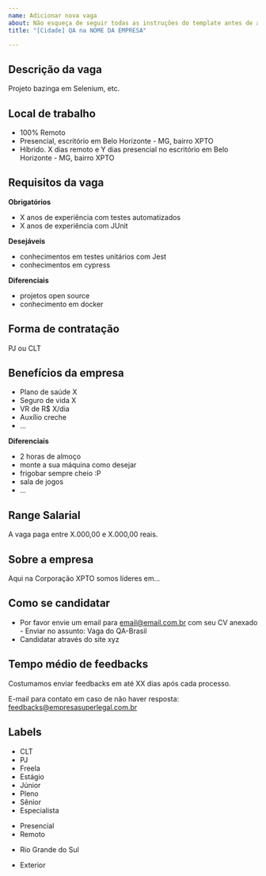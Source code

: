 ```yaml
---
name: Adicionar nova vaga
about: Não esqueça de seguir todas as instruções do template antes de abrir a vaga.
title: "[Cidade] QA na NOME DA EMPRESA"

---
```


<!-- IMPORTANTE:
1. Só poste vaga de QA.
2. Utilize o template abaixo como guia, sem apagar as seções e apenas alterando as informações de dentro delas.
3. Não faça distinção de gênero.
4. Respeite o código de conduta -->

## Descrição da vaga

Projeto bazinga em Selenium, etc.

## Local de trabalho
<!-- escolha apenas 1 das linhas abaixo, ajuste para o seu contexto e exclua as outras -->
- 100% Remoto
- Presencial, escritório em Belo Horizonte - MG, bairro XPTO
- Híbrido. X dias remoto e Y dias presencial no escritório em Belo Horizonte - MG, bairro XPTO

## Requisitos da vaga

**Obrigatórios**
- X anos de experiência com testes automatizados
- X anos de experiência com JUnit

**Desejáveis**
- conhecimentos em testes unitários com Jest
- conhecimentos em cypress

**Diferenciais**
- projetos open source
- conhecimento em docker

## Forma de contratação

PJ ou CLT

## Benefícios da empresa

- Plano de saúde X
- Seguro de vida X
- VR de R$ X/dia
- Auxílio creche
- ...

**Diferenciais**

- 2 horas de almoço
- monte a sua máquina como desejar
- frigobar sempre cheio :P
- sala de jogos
- ...

## Range Salarial

A vaga paga entre X.000,00 e X.000,00 reais.

## Sobre a empresa

Aqui na Corporação XPTO somos líderes em...

## Como se candidatar

- Por favor envie um email para email@email.com.br com seu CV anexado - Enviar no assunto: Vaga do QA-Brasil
- Candidatar através do site xyz

## Tempo médio de feedbacks

Costumamos enviar feedbacks em até XX dias após cada processo.

E-mail para contato em caso de não haver resposta: feedbacks@empresasuperlegal.com.br

## Labels
<!-- Label é uma forma dos QAs conseguirem pesquisar as vagas. Após cadastrar a vaga, ela receberá label automaticamente em até 2 minutos.
Apague os itens abaixo que não corresponderem à vaga. -->
- CLT
- PJ
- Freela
- Estágio
- Júnior
- Pleno
- Sênior
- Especialista
<!-- Se a vaga for mista (X dias presencial e Y dias remoto) deixe as 2 linhas abaixo -->
- Presencial
- Remoto
<!--- Informar abaixo o nome do estado por extenso se for do Brasil. --->
- Rio Grande do Sul
<!--- Se sua vaga não for do Brasil, apague a linha de estado acima e deixe a de baixo --->
- Exterior
